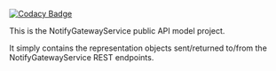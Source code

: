 [![Codacy Badge](https://api.codacy.com/project/badge/Grade/b6431ed636654a158dc47494cc9ec1e3)](https://www.codacy.com/app/sdcplatform/rm-notifygatewaysvc-api?utm_source=github.com&amp;utm_medium=referral&amp;utm_content=ONSdigital/rm-notifygatewaysvc-api&amp;utm_campaign=Badge_Grade)

This is the NotifyGatewayService public API model project.

It simply contains the representation objects sent/returned to/from the NotifyGatewayService REST endpoints.

